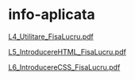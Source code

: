 # info-aplicata
[L4_Utilitare_FisaLucru.pdf](https://github.com/adela-patcas/info-aplicata/files/13328370/L4_Utilitare_FisaLucru.pdf)

[L5_IntroducereHTML_FisaLucru.pdf](https://github.com/adela-patcas/info-aplicata/files/13328371/L5_IntroducereHTML_FisaLucru.pdf)

[L6_IntroducereCSS_FisaLucru.pdf](https://github.com/adela-patcas/info-aplicata/files/13328372/L6_IntroducereCSS_FisaLucru.pdf)
